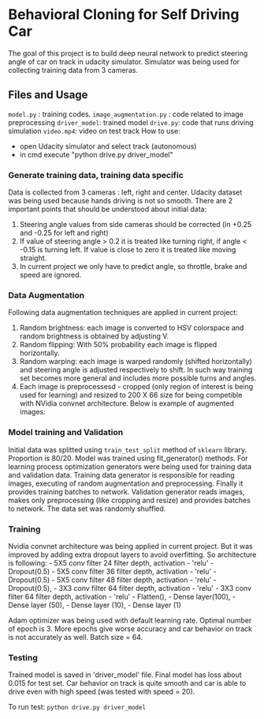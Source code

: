 # Behavioral Cloning for Self Driving Car
The goal of this project is to build deep neural network to predict steering angle of car on track in udacity simulator.
Simulator was being used for collecting training data from 3 cameras. 

## Files and Usage
`model.py` : training codes.
`image_augmentation.py` : code related to image preprocessing
`driver_model`: trained model
`drive.py`: code that runs driving simulation
`video.mp4`: video on test track
How to use:
- open Udacity simulator and select track (autonomous)
- in cmd execute "python drive.py driver_model"

### Generate training data, training data specific
Data is collected from 3 cameras : left, right and center. Udacity dataset was being used because hands driving is not so smooth. 
There are 2 important points that should be understood about initial data:
1. Steering angle values from side cameras should be corrected (in +0.25 and -0.25 for left and right)
2. If value of steering angle > 0.2 it is treated like turning right, if angle < -0.15 is turning left. 
If value is close to zero it is treated like moving straight. 
3. In current project we only have to predict angle, so throttle, brake and speed are ignored.

### Data Augmentation
Following data augmentation techniques are applied in current project:

1. Random brightness: each image is converted to HSV colorspace and random brightness is obtained by adjusting V.
2. Random flipping: With 50% probability each image is flipped horizontally.
3. Random warping: each image is warped randomly (shifted horizontally) and steering angle is adjusted respectively to shift. In such way training set becomes more general and includes more possible turns and angles.
4. Each image is preprocessesd - cropped (only region of interest is being used for learning) and resized to 200 X 66 size for being competible with NVidia convnet architecture.
Below is example of augmented images:

### Model training and Validation
Initial data was splitted using `train_test_split` method of `sklearn` library. Proportion is 80/20.
Model was trained using fit_generator() methods. For learning process optimization generators were being used for training data and validation data. Training data generator is responsible for reading images, executing of random augmentation and preprocessing. Finally it provides training batches to network. Validation generator reads images, makes only preprocessing (like cropping and resize) and provides batches to network.
The data set was randomly shuffled. 

### Training
Nvidia convnet architecture was being applied in current project. But it was improved by adding extra dropout layers to avoid overfitting. So architecture is following:
    - 5X5 conv filter 24 filter depth, activation - 'relu' 
    - Dropout(0.5)
    - 5X5 conv filter 36 filter depth, activation - 'relu'
    - Dropout(0.5)
    - 5X5 conv filter 48 filter depth, activation - 'relu'
    - Dropout(0.5),
    - 3X3 conv filter 64 filter depth, activation - 'relu'
    - 3X3 conv filter 64 filter depth, activation - 'relu'
    - Flatten(),
    - Dense layer(100),
    - Dense layer (50),
    - Dense layer (10),
    - Dense layer (1)

Adam optimizer was being used with default learning rate. Optimal number of epoch is 3. More epochs give worse accuracy and car behavior on track is not accurately as well. Batch size = 64. 

### Testing
Trained model is saved in 'driver_model' file. Final model has loss about 0.015 for test set. Car behavior on track is quite smooth and car is able to drive even with high speed (was tested with speed = 20).

To run test: `python drive.py driver_model`


